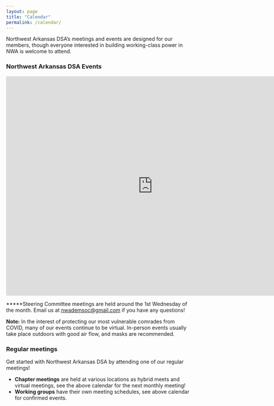 ```yaml
---
layout: page
title: "Calendar"
permalink: /calendar/
---
```


Northwest Arkansas DSA’s meetings and events are designed for our members, though everyone interested in building working-class power in NWA is welcome to attend.

<div id="upcoming"></div><!--/span-->
<div class="span9">
	<h3>Northwest Arkansas DSA Events</h3>
	<iframe src="https://calendar.google.com/calendar/embed?src=nwademsoc%40gmail.com&ctz=America%2FChicago" style="border: 0" width="800" height="600" frameborder="0" scrolling="no"></iframe>
</div><!--/span-->

<!--Google calendar of events can be used like this for the iframe src: https://calendar.google.com/calendar/u/0/embed?showTitle=0&mode=AGENDA&height=400&wkst=1&bgcolor=%23ffffff&src=peninsuladsa@gmail.com&color=%23711616&ctz=America/Los_Angeles-->

**\***Steering Committee meetings are held around the 1st Wednesday of the month. Email us at [nwademsoc@gmail.com](mailto:nwademsoc@gmail.com) if you have any questions!

**Note:** In the interest of protecting our most vulnerable comrades from COVID, many of our events continue to be virtual. In-person events usually take place outdoors with good air flow, and masks are recommended.

<h3>Regular meetings</h3>
Get started with Northwest Arkansas DSA by attending one of our regular meetings!

* **Chapter meetings** are held at various locations as hybrid meets and virtual meetings, see the above calendar for the next monthly meeting!
* **Working groups** have their own meeting schedules, see above calendar for confirmed events.
